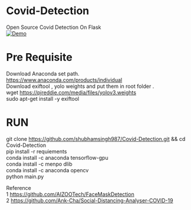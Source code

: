   
# Covid-Detection
Open Source Covid Detection On Flask<br>
[![Demo](https://i.imgur.com/qgfdm01.png)](https://www.youtube.com/watch?v=n-ejSFll6aQ)<br>

# Pre Requisite
Download Anaconda set path.<br>
https://www.anaconda.com/products/individual<br>
Download exiftool , yolo weights and put them in root folder .<br>
wget https://pjreddie.com/media/files/yolov3.weights <br>
sudo apt-get install -y exiftool <br>


# RUN
 git clone https://github.com/shubhamsingh987/Covid-Detection.git && cd Covid-Detection<br>
 pip install -r requiements<br>
 conda install -c anaconda tensorflow-gpu<br>
 conda install -c menpo dlib<br>
 conda install -c anaconda opencv<br>
 python main.py<br>

Reference <br>
1 https://github.com/AIZOOTech/FaceMaskDetection <br>
2 https://github.com/Ank-Cha/Social-Distancing-Analyser-COVID-19 <br>
